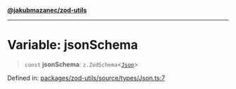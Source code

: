 [**@jakubmazanec/zod-utils**](../README.md)

---

# Variable: jsonSchema

> `const` **jsonSchema**: `z.ZodSchema`\<[`Json`](../type-aliases/Json.md)\>

Defined in:
[packages/zod-utils/source/types/Json.ts:7](https://github.com/jakubmazanec/tools/blob/6fe16df773d5da14c29261ea934e72b3f99fabb7/packages/zod-utils/source/types/Json.ts#L7)
